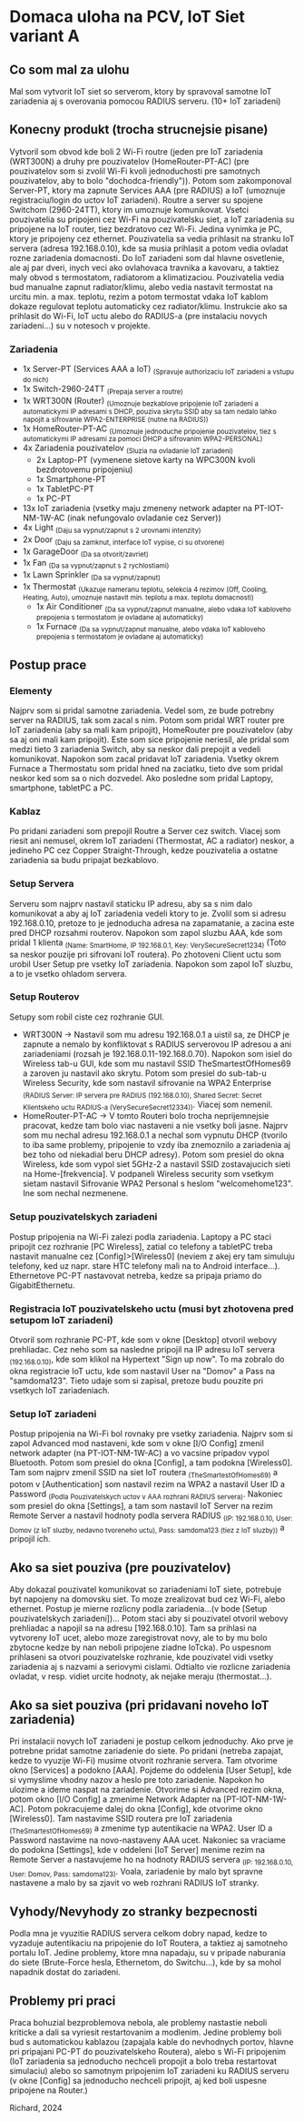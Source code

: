 # Domaca uloha na PCV, IoT Siet variant A

## Co som mal za ulohu
Mal som vytvorit IoT siet so serverom, ktory by spravoval samotne IoT zariadenia aj s
overovania pomocou RADIUS serveru. (10+ IoT zariadeni)

## Konecny produkt (trocha strucnejsie pisane)
Vytvoril som obvod kde boli 2 Wi-Fi routre (jeden pre IoT zariadenia (WRT300N) a druhy pre pouzivatelov (HomeRouter-PT-AC) (pre pouzivatelov som si zvolil Wi-Fi kvoli jednoduchosti pre samotnych pouzivatelov, aby to bolo "dochodca-friendly")). Potom som zakomponoval Server-PT, ktory ma zapnute Services AAA (pre RADIUS) a IoT (umoznuje registraciu/login do uctov IoT zariadeni). Routre a server su spojene Switchom (2960-24TT), ktory im umoznuje komunikovat. Vsetci pouzivatelia su pripojeni cez Wi-Fi na pouzivatelsku siet, a IoT zariadenia su pripojene na IoT router, tiez bezdratovo cez Wi-Fi. Jedina vynimka je PC, ktory je pripojeny cez ethernet. Pouzivatelia sa vedia prihlasit na stranku IoT servera (adresa 192.168.0.10), kde sa musia prihlasit a potom vedia ovladat rozne zariadenia domacnosti. Do IoT zariadeni som dal hlavne osvetlenie, ale aj par dveri, inych veci ako ovlahovaca travnika a kavovaru, a taktiez maly obvod s termostatom, radiatorom a klimatizaciou. Pouzivatelia vedia bud manualne zapnut radiator/klimu, alebo vedia nastavit termostat na urcitu min. a max. teplotu, rezim a potom termostat vdaka IoT kablom dokaze regulovat teplotu automaticky cez radiator/klimu. Instrukcie ako sa prihlasit do Wi-Fi, IoT uctu alebo do RADIUS-a (pre instalaciu novych zariadeni...) su v notesoch v projekte.
### Zariadenia
* 1x Server-PT (Services AAA a IoT) <sub>(Spravuje authorizaciu IoT zariadeni a vstupu do nich)</sub>
* 1x Switch-2960-24TT <sub>(Prepaja server a routre)</sub>
* 1x WRT300N (Router) <sub>(Umoznuje bezkablove pripojenie IoT zariadeni a automatickymi IP adresami s DHCP, pouziva skrytu SSID aby sa tam nedalo lahko napojit a sifrovanie WPA2-ENTERPRISE (nutne na RADIUS))</sub>
* 1x HomeRouter-PT-AC <sub>(Umoznuje jednoduche pripojenie pouzivatelov, tiez s automatickymi IP adresami za pomoci DHCP a sifrovanim WPA2-PERSONAL)</sub>
* 4x Zariadenia pouzivatelov <sub>(Sluzia na ovladanie IoT zariadeni)</sub>
  * 2x Laptop-PT (vymenene sietove karty na WPC300N kvoli bezdrotovemu pripojeniu)
  * 1x Smartphone-PT
  * 1x TabletPC-PT
  * 1x PC-PT
* 13x IoT zariadenia (vsetky maju zmeneny network adapter na PT-IOT-NM-1W-AC (inak nefungovalo ovladanie cez Server))
 * 4x Light <sub>(Daju sa vypnut/zapnut s 2 urovnami intenzity)</sub>
 * 2x Door <sub>(Daju sa zamknut, interface IoT vypise, ci su otvorene)</sub>
 * 1x GarageDoor <sub>(Da sa otvorit/zavriet)</sub>
 * 1x Fan <sub>(Da sa vypnut/zapnut s 2 rychlostiami)</sub>
 * 1x Lawn Sprinkler <sub>(Da sa vypnut/zapnut)</sub>
 * 1x Thermostat <sub>(Ukazuje nameranu teplotu, selekcia 4 rezimov (Off, Cooling, Heating, Auto), umoznuje nastavit min. teplotu a max. teplotu domacnosti)</sub>
   * 1x Air Conditioner <sub>(Da sa vypnut/zapnut manualne, alebo vdaka IoT kabloveho prepojenia s termostatom je ovladane aj automaticky)</sub>
   * 1x Furnace <sub>(Da sa vypnut/zapnut manualne, alebo vdaka IoT kabloveho prepojenia s termostatom je ovladane aj automaticky)</sub>

## Postup prace
### Elementy
Najprv som si pridal samotne zariadenia. Vedel som, ze bude potrebny server na RADIUS, tak som zacal s nim. Potom som pridal WRT router pre IoT zariadenia (aby sa mali kam pripojit), HomeRouter pre pouzivatelov (aby sa aj oni mali kam pripojit). Este som sice pripojenie neriesil, ale pridal som medzi tieto 3 zariadenia Switch, aby sa neskor dali prepojit a vedeli komunikovat. Napokon som zacal pridavat IoT zariadenia. Vsetky okrem Furnace a Thermostatu som pridal hned na zaciatku, tieto dve som pridal neskor ked som sa o nich dozvedel. Ako posledne som pridal Laptopy, smartphone, tabletPC a PC.
### Kablaz
Po pridani zariadeni som prepojil Routre a Server cez switch. Viacej som riesit ani nemusel, okrem IoT zariadeni (Thermostat, AC a radiator) neskor, a jedineho PC cez Copper Straight-Through, kedze pouzivatelia a ostatne zariadenia sa budu pripajat bezkablovo.
### Setup Servera
Serveru som najprv nastavil staticku IP adresu, aby sa s nim dalo komunikovat a aby aj IoT zariadenia vedeli ktory to je. Zvolil som si adresu 192.168.0.10, pretoze to je jednoducha adresa na zapamatanie, a zacina este pred DHCP rozsahmi routerov. Napokon som zapol sluzbu AAA, kde som pridal 1 klienta <sub>(Name: SmartHome, IP 192.168.0.1, Key: VerySecureSecret1234)</sub> (Toto sa neskor pouzije pri sifrovani IoT routera). Po zhotoveni Client uctu som urobil User Setup pre vsetky IoT zariadenia. Napokon som zapol IoT sluzbu, a to je vsetko ohladom servera.
### Setup Routerov
Setupy som robil ciste cez rozhranie GUI.
* WRT300N -> Nastavil som mu adresu 192.168.0.1 a uistil sa, ze DHCP je zapnute a nemalo by konfliktovat s RADIUS serverovou IP adresou a ani zariadeniami (rozsah je 192.168.0.11-192.168.0.70). Napokon som isiel do Wireless tab-u GUI, kde som mu nastavil SSID TheSmartestOfHomes69 a zaroven ju nastavil ako skrytu. Potom som presiel do sub-tab-u Wireless Security, kde som nastavil sifrovanie na WPA2 Enterprise <sub>(RADIUS Server: IP servera pre RADIUS (192.168.0.10), Shared Secret: Secret Klientskeho uctu RADIUS-a (VerySecureSecret12334))</sub>. Viacej som nemenil.
* HomeRouter-PT-AC -> V tomto Routeri bolo trocha neprijemnejsie pracovat, kedze tam bolo viac nastaveni a nie vsetky boli jasne. Najprv som mu nechal adresu 192.168.0.1 a nechal som vypnutu DHCP (tvorilo to iba same problemy, pripojenie to vzdy iba znemoznilo a zariadenia aj bez toho od niekadial beru DHCP adresy). Potom som presiel do okna Wireless, kde som vypol siet 5GHz-2 a nastavil SSID zostavajucich sieti na Home-[frekvencia]. V podpaneli Wireless security som vsetkym sietam nastavil Sifrovanie WPA2 Personal s heslom "welcomehome123". Ine som nechal nezmenene.
### Setup pouzivatelskych zariadeni
Postup pripojenia na Wi-Fi zalezi podla zariadenia. Laptopy a PC staci pripojit cez rozhranie [PC Wireless], zatial co telefony a tabletPC treba nastavit manualne cez [Config]>[Wireless0] (neviem z akej ery tam simuluju telefony, ked uz napr. stare HTC telefony mali na to Android interface...). Ethernetove PC-PT nastavovat netreba, kedze sa pripaja priamo do GigabitEthernetu.
### Registracia IoT pouzivatelskeho uctu (musi byt zhotovena pred setupom IoT zariadeni)
Otvoril som rozhranie PC-PT, kde som v okne [Desktop] otvoril webovy prehliadac. Cez neho som sa nasledne pripojil na IP adresu IoT servera <sub>(192.168.0.10)</sub>, kde som klikol na Hypertext "Sign up now". To ma zobralo do okna registracie IoT uctu, kde som nastavil User na "Domov" a Pass na "samdoma123". Tieto udaje som si zapisal, pretoze budu pouzite pri vsetkych IoT zariadeniach.
### Setup IoT zariadeni
Postup pripojenia na Wi-Fi bol rovnaky pre vsetky zariadenia. Najprv som si zapol Advanced mod nastaveni, kde som v okne [I/O Config] zmenil network adapter (na PT-IOT-NM-1W-AC) a vo vacsine pripadov vypol Bluetooth. Potom som presiel do okna [Config], a tam podokna [Wireless0]. Tam som najprv zmenil SSID na siet IoT routera <sub>(TheSmartestOfHomes69)</sub> a potom v [Authentication] som nastavil rezim na WPA2 a nastavil User ID a Password <sub>(Podla Pouzivatelskych uctov v AAA rozhrani RADIUS servera)</sub>. Nakoniec som presiel do okna [Settings], a tam som nastavil IoT Server na rezim Remote Server a nastavil hodnoty podla servera RADIUS <sub>(IP: 192.168.0.10, User: Domov (z IoT sluzby, nedavno tvoreneho uctu), Pass: samdoma123 (tiez z IoT sluzby))</sub> a pripojil ich.
## Ako sa siet pouziva (pre pouzivatelov)
Aby dokazal pouzivatel komunikovat so zariadeniami IoT siete, potrebuje byt napojeny na domovsku siet. To moze zrealizovat bud cez Wi-Fi, alebo ethernet. Postup je mierne rozlicny podla zariadenia...(v bode [Setup pouzivatelskych zariadeni])... Potom staci aby si pouzivatel otvoril webovy prehliadac a napojil sa na adresu [192.168.0.10]. Tam sa prihlasi na vytvoreny IoT ucet, alebo moze zaregistrovat novy, ale to by mu bolo zbytocne kedze by nan neboli pripojene ziadne IoTcka). Po uspesnom prihlaseni sa otvori pouzivatelske rozhranie, kde pouzivatel vidi vsetky zariadenia aj s nazvami a seriovymi cislami. Odtialto vie rozlicne zariadenia ovladat, v resp. vidiet urcite hodnoty, ak nejake meraju (thermostat...).
## Ako sa siet pouziva (pri pridavani noveho IoT zariadenia)
Pri instalacii novych IoT zariadeni je postup celkom jednoduchy. Ako prve je potrebne pridat samotne zariadenie do siete. Po pridani (netreba zapajat, kedze to vyuzije Wi-Fi) musime otvorit rozhranie servera. Tam otvorime okno [Services] a podokno [AAA]. Pojdeme do oddelenia [User Setup], kde si vymyslime vhodny nazov a heslo pre toto zariadenie. Napokon ho ulozime a ideme naspat na zariadenie. Otvorime si Advanced rezim okna, potom okno [I/O Config] a zmenime Network Adapter na [PT-IOT-NM-1W-AC]. Potom pokracujeme dalej do okna [Config], kde otvorime okno [Wireless0]. Tam nastavime SSID routera pre IoT zariadenia <sub>(TheSmartestOfHomes69)</sub> a zmenime typ autentikacie na WPA2. User ID a Password nastavime na novo-nastaveny AAA ucet. Nakoniec sa vraciame do podokna [Settings], kde v oddeleni [IoT Server] menime rezim na Remote Server a nastavujeme ho na hodnoty RADIUS servera <sub>(IP: 192.168.0.10, User: Domov, Pass: samdoma123)</sub>. Voala, zariadenie by malo byt spravne nastavene a malo by sa zjavit vo web rozhrani RADIUS IoT stranky.
## Vyhody/Nevyhody zo stranky bezpecnosti
Podla mna je vyuzitie RADIUS servera celkom dobry napad, kedze to vyzaduje autentikaciu na pripojenie do IoT Routera, a taktiez aj samotneho portalu IoT. Jedine problemy, ktore mna napadaju, su v pripade naburania do siete (Brute-Force hesla, Ethernetom, do Switchu...), kde by sa mohol napadnik dostat do zariadeni. 

## Problemy pri praci
Praca bohuzial bezproblemova nebola, ale problemy nastastie neboli kriticke a dali sa vyriesit restartovanim a modlenim. Jedine problemy boli bud s automatickou kablazou (zapajala kable do nevhodnych portov, hlavne pri pripajani PC-PT do pouzivatelskeho Routera), alebo s Wi-Fi pripojenim (IoT zariadenia sa jednoducho nechceli propojit a bolo treba restartovat simulaciu) alebo so samotnym pripojenim IoT zariadeni ku RADIUS serveru (v okne [Config] sa jednoducho nechceli pripojit, aj ked boli uspesne pripojene na Router.)



Richard, 2024
